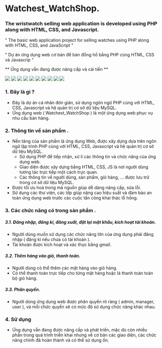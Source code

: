 # Watchest_WatchShop.
### The wristwatch selling web application is developed using PHP along with HTML, CSS, and Javascript.

" The basic web application project for selling watches using PHP along with HTML, CSS, and JavaScript "

" Dự án ứng dụng web cơ bản để bán đồng hồ  bằng PHP cùng HTML, CSS và Javascrip "

** Ứng dụng vẫn đang được nâng cấp và cải tiến **

<img src="https://imgur.com/b1hapEy.png">
<img src="https://imgur.com/6QyhT2P.png">
<img src="https://imgur.com/Zu1yzC3.png">
<img src="https://imgur.com/o5bRSFk.png">
<img src="https://imgur.com/XRPUvSJ.png">
<img src="https://imgur.com/UEBMlnJ.png">
<img src="https://imgur.com/XR7HkKk.png">
<img src="https://imgur.com/WADF4Gn.png">
<img src="https://imgur.com/trIN4At.png">
<img src="https://imgur.com/OeJSJYn.png">

### 1. Đây là gì ?

- Đây là dự án cá nhân đơn giản, sử dụng ngôn ngữ PHP cùng với HTML, CSS, Javascript và hệ quản trị cơ sở dữ liệu MySQL.
- Ứng dụng web ( Watchest_WatchShop ) là một ứng dụng web phục vụ nhu cầu bán hàng.

### 2. Thông tin về sản phẩm .

- Nền tảng của sản phẩm là ứng dụng Web, được xây dựng dựa trên ngôn ngữ lập trình PHP cùng với HTML, CSS, Javascript và hệ quản trị cơ sở dữ liệu MySQL.
    - Sử dụng PHP để tiếp nhận, xử lí các thông tin và chức năng của ứng dụng web.
    - Giao diện được xây dựng bằng HTML, CSS, JS là nơi người dùng tương tác trực tiếp một cách trực quan.
    - Các thông tin về người dùng, sản phẩm, giỏ hàng, ... được lưu trữ trong cơ sở dữ liệu MySQL.
- Được tối ưu hoá trong mã nguồn giúp dễ dàng nâng cấp, sửa lỗi.
- Sử dụng các thư viện, các lớp giúp nâng cao hiệu suất và đảm bảo an toàn ứng dụng web trước các cuộc tấn công khai thác lỗ hổng.

### 3. Các chức năng có trong sản phẩm .

##### 3.1. Đăng nhập, đăng kí, đăng xuất, đặt lại mật khẩu, kích hoạt tài khoản.

- Người dùng muốn sử dụng các chức năng lớn của ứng dụng phải đăng nhập ( đăng kí nếu chưa có tài khoản ).
- Tài khoản được kích hoạt và xác thực bằng gmail.

##### 3.2. Thêm hàng vào giỏ, thanh toán.

- Người dùng có thể thêm các mặt hàng vào giỏ hàng.
- Có thể thanh toán trực tiếp cho từng mặt hàng hoặc là thanh toán toàn bộ giỏ hàng.

##### 3.3. Phân quyền.

- Người dùng ứng dụng web được phân quyền rõ ràng ( admin, manager, user ), và mỗi chức quyền sẽ có mức độ sử dụng chức năng khác nhau.

### 4. Sử dụng

- Ứng dụng vẫn đang được nâng cấp và phát triển, mặc dù còn nhiều phần trong quá trình triển khai nhưng về cơ bản các giao diện, các chức năng chính đã hoàn thành và có thể sử dụng ổn.
